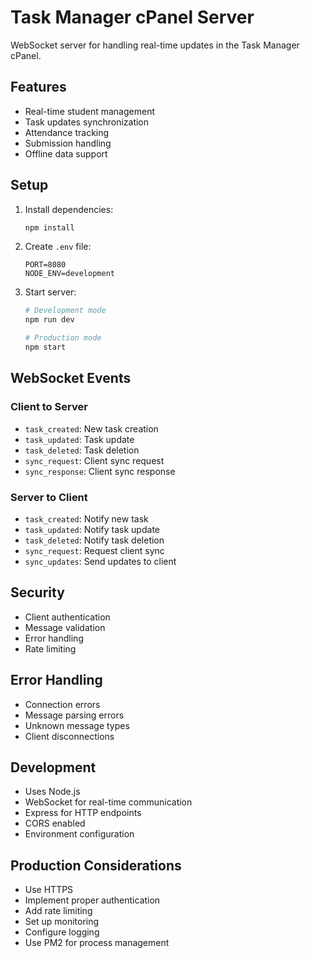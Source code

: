 # Task Manager cPanel Server

WebSocket server for handling real-time updates in the Task Manager cPanel.

## Features

- Real-time student management
- Task updates synchronization
- Attendance tracking
- Submission handling
- Offline data support

## Setup

1. Install dependencies:
   ```bash
   npm install
   ```

2. Create `.env` file:
   ```
   PORT=8080
   NODE_ENV=development
   ```

3. Start server:
   ```bash
   # Development mode
   npm run dev

   # Production mode
   npm start
   ```

## WebSocket Events

### Client to Server
- `task_created`: New task creation
- `task_updated`: Task update
- `task_deleted`: Task deletion
- `sync_request`: Client sync request
- `sync_response`: Client sync response

### Server to Client
- `task_created`: Notify new task
- `task_updated`: Notify task update
- `task_deleted`: Notify task deletion
- `sync_request`: Request client sync
- `sync_updates`: Send updates to client

## Security

- Client authentication
- Message validation
- Error handling
- Rate limiting

## Error Handling

- Connection errors
- Message parsing errors
- Unknown message types
- Client disconnections

## Development

- Uses Node.js
- WebSocket for real-time communication
- Express for HTTP endpoints
- CORS enabled
- Environment configuration

## Production Considerations

- Use HTTPS
- Implement proper authentication
- Add rate limiting
- Set up monitoring
- Configure logging
- Use PM2 for process management 